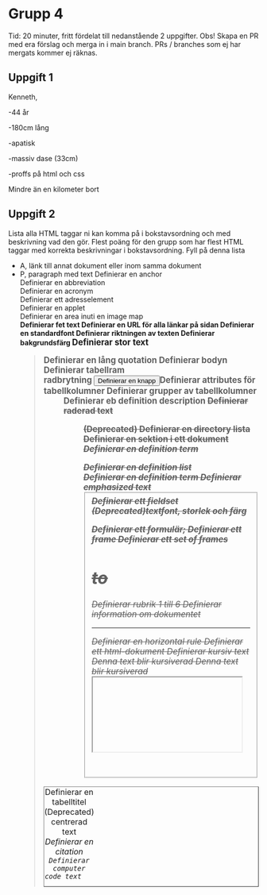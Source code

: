 # Grupp 4

Tid: 20 minuter, fritt fördelat till nedanstående 2 uppgifter. Obs! Skapa en PR med era förslag och merga in i main branch.
PRs / branches som ej har mergats kommer ej räknas.

## Uppgift 1


Kenneth, 

-44 år 

-180cm lång

-apatisk

-massiv dase (33cm)

-proffs på html och css

Mindre än en kilometer bort




## Uppgift 2

Lista alla HTML taggar ni kan komma på i bokstavsordning och med beskrivning vad den gör. Flest poäng för den grupp som har flest HTML taggar med korrekta beskrivningar i bokstavsordning. Fyll på denna lista
- A, länk till annat dokument eller inom samma dokument
- P, paragraph med text
<a>	Definierar en anchor	
<abbr>	Definierar en abbreviation	
<acronym>	Definierar en acronym	
<adress>	Definierar ett adresselement	
<applet>	Definierar en applet	
<area>	Definierar en area inuti en image map	
<b>	Definierar fet text
<base>	Definierar en URL för alla länkar på sidan	
<basefont>	Definierar en standardfont	
<bdo>	Definierar riktningen av texten	
<bgcolor>	Definierar bakgrundsfärg	
<big>	Definierar stor text	
<blockquote>	Definierar en lång quotation	
<body>	Definierar bodyn	
<border>	Definierar tabellram	<table border="1">	
<br>	radbrytning	
<button>	Definierar en knapp	
<caption>	Definierar en tabelltitel	
<center>	(Deprecated) centrerad text	
<cite>	Definierar en citation	
<code>	Definierar computer code text	
<col>	Definierar attributes för tabellkolumner 	
<colgroup>	Definierar grupper av tabellkolumner	
<dd>	Definierar eb definition description	
<del>	Definierar raderad text	
<dir>	(Deprecated) Definierar en directory lista	
<div>	Definierar en sektion i ett dokument	
<dfn>	Definierar en definition term	
<dl>	Definierar en definition list	
<dt>	Definierar en definition term	
<em>	Definierar emphasized text 	
<fieldset>	Definierar ett fieldset	
<font>	(Deprecated)textfont, storlek och färg	
<form>	Definierar ett formulär;	
<frame>	Definierar ett frame	
<frameset>	Definierar ett set of frames	
<h1> to <h6>	Definierar rubrik 1 till 6	
<head>	Definierar information om dokumentet	
<hr>	Definierar en horizontal rule	
<html>	Definierar ett html-dokument	
<i>	Definierar kursiv text	<i>Denna text blir kursiverad</i>	Denna text blir kursiverad
<iframe>	Definierar ett inline sub window (frame)	
<img>	Definierar en bild	
<input>	Definierar ett input field	
<ins>	Definierar inserted text	
<isindex>	(Deprecated) Definierar en single-line input field	
<kbd>	Definierar keyboard text	
<label>	Definierar en etikett för en formulärkontroll	
<legend>	Definierar en titel i ett fieldset	
<li>	Definierar ett list item	
<link>	Definierar en resource reference	
<map>	Definierar en image map 	
<menu>	(Deprecated) Definierar en menu list	
<meta>	Definierar meta information	
<noframes>	Definierar en noframe section	
<noscript>	Definierar en noscript section	
<object>	Definierar ett embedded object	
<ol>	Definierar en sorterad lista	
<optgroup>	Definierar en optiongrupp	
<option>	Definierar en option i en drop-down list	
<p>	Definierar en paragraph	
<param>	Definierar en parameter för ett objekt	
<pre>	Definierar preformatted text	
<q>	Definierar en short quotation	
<s>	(Deprecated) Definierar genomstruken text	<s>Denna text blir genomstruken</s>	Denna text blir genomstruken
<samp>	Definierar sample computer code	
<script>	Definierar ett script	
<select>	Definierar en selectable list	
<small>	Definierar liten text	<small>Denna text blir liten</small>	Denna text blir liten
<span>	Definierar en sektion i ett dokument	
<strike>	(Deprecated) Definierar genomstruken text	<strike>Denna text blir genomstruken</strike>	Denna text blir genomstruken
<strong>	Definierar strong text	
<style>	Definierar en style definition	
<sub>	Definierar nedsänkt text	<sub>Denna text blir nedsänkt</sub>	Denna text blir nedsänkt
<sup>	Definierar höjd text	<sup>Denna text blir höjd </sup>	Denna text blir höjd
<table>	Definierar en tabell	
<tbody>	Definierar en tabell body	
<td>	Definierar en tabell cell	<td>Infogar cell</td>
<textarea>	Definierar en text area	
<tfoot>	Definierar en tabell footer	
<th>	Definierar en tabell header	
<thead>	Definierar en tabell header	
<title>	Definierar the document title	
<tr>	Definierar en tabell row	<tr>Ny rad i tabellen mellan taggarna</tr>
<tt>	Definierar teletype text	
<u>	(Deprecated) Definierar understruken text	<u>Denna text blir understruken</u>	Denna text blir understruken
<ul>	Definierar en osorterad list	
<var>	Definierar en variable	
<xmp>	(Deprecated) Definierar preformatted text


---


Gruppens betyg på slogan. Ge en 1:a till er själva och dela ut 2-6 till de andra grupperna.
- Grupp 1, X poäng
- Grupp 2, X poäng
- Grupp 3, X poäng
- Grupp 4, X poäng
- Grupp 5, X poäng
- Grupp 6, X poäng
